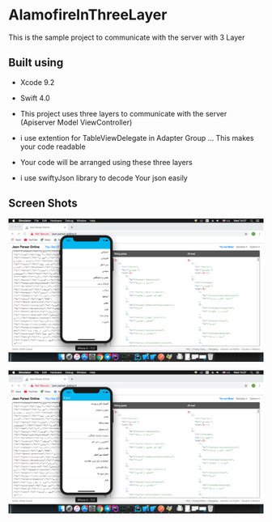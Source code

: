 # AlamofireInThreeLayer

This is the sample project to  communicate with the server with 3 Layer

## Built using
 - Xcode 9.2
 - Swift 4.0
 
 - This project uses three layers to communicate with the server (Apiserver Model ViewController)
 - i use extention for TableViewDelegate in Adapter Group ...  This makes your code readable
 - Your code will be arranged using these three layers
 - i use swiftyJson library to decode Your json easily
 
## Screen Shots
![marty-mcfly](https://github.com/mahdifarshid/AlamofireInThreeLayer/blob/master/Screen%20Shot%202019-03-27%20at%2014.07.53.png)

![marty-mcfly](https://github.com/mahdifarshid/AlamofireInThreeLayer/blob/master/Screen%20Shot%202019-03-27%20at%2014.07.57.png)
